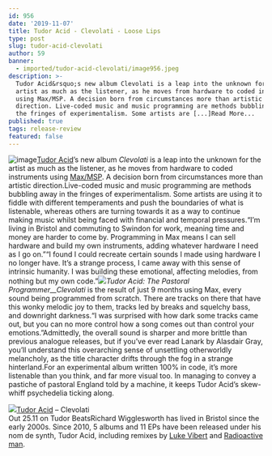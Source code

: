 ```yaml
---
id: 956
date: '2019-11-07'
title: Tudor Acid - Clevolati - Loose Lips
type: post
slug: tudor-acid-clevolati
author: 59
banner:
  - imported/tudor-acid-clevolati/image956.jpeg
description: >-
  Tudor Acid&rsquo;s new album Clevolati is a leap into the unknown for the
  artist as much as the listener, as he moves from hardware to coded instruments
  using Max/MSP. A decision born from circumstances more than artistic
  direction. Live-coded music and music programming are methods bubbling away in
  the fringes of experimentalism. Some artists are [...]Read More...
published: true
tags: release-review
featured: false
---
```

![image](../imported/tudor-acid-clevolati/image956.jpeg)[Tudor Acid](https://www.discogs.com/artist/1799662-Tudor-Acid)’s new album _Clevolati_ is a leap into the unknown for the artist as much as the listener, as he moves from hardware to coded instruments using [Max/MSP](https://cycling74.com/). A decision born from circumstances more than artistic direction.Live-coded music and music programming are methods bubbling away in the fringes of experimentalism. Some artists are using it to fiddle with different temperaments and push the boundaries of what is listenable, whereas others are turning towards it as a way to continue making music whilst being faced with financial and temporal pressures.“I’m living in Bristol and commuting to Swindon for work, meaning time and money are harder to come by. Programming in Max means I can sell hardware and build my own instruments, adding whatever hardware I need as I go on.”“I found I could recreate certain sounds I made using hardware I no longer have. It’s a strange process, I came away with this sense of intrinsic humanity. I was building these emotional, affecting melodies, from nothing but my own code.”![](/wp-content/uploads/live/img/wysiwyg/5dc32fa918be6.jpg)_Tudor Acid: The Pastoral Programmer__Clevolati_ is the result of just 9 months using Max, every sound being programmed from scratch. There are tracks on there that have this wonky melodic joy to them, tracks led by breaks and squelchy bass, and downright darkness.“I was surprised with how dark some tracks came out, but you can no more control how a song comes out than control your emotions.”Admittedly, the overall sound is sharper and more brittle than previous analogue releases, but if you’ve ever read Lanark by Alasdair Gray, you’ll understand this overarching sense of unsettling otherworldly melancholy, as the title character drifts through the fog in a strange hinterland.For an experimental album written 100% in code, it’s more listenable than you think, and far more visual too. In managing to convey a pastiche of pastoral England told by a machine, it keeps Tudor Acid’s skew-whiff psychedelia ticking along.

![](/wp-content/uploads/live/img/wysiwyg/5dc338b4384cc.jpg)[Tudor Acid](https://www.discogs.com/artist/1799662-Tudor-Acid) – Clevolati  
Out 25.11 on Tudor BeatsRichard Wigglesworth has lived in Bristol since the early 2000s. Since 2010, 5 albums and 11 EPs have been released under his nom de synth, Tudor Acid, including remixes by [Luke Vibert](https://en.wikipedia.org/wiki/Luke_Vibert) and [Radioactive man](https://www.residentadvisor.net/dj/radioactiveman).